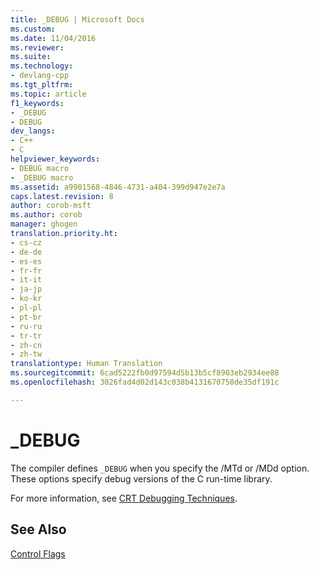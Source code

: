 ```yaml
---
title: _DEBUG | Microsoft Docs
ms.custom: 
ms.date: 11/04/2016
ms.reviewer: 
ms.suite: 
ms.technology:
- devlang-cpp
ms.tgt_pltfrm: 
ms.topic: article
f1_keywords:
- _DEBUG
- DEBUG
dev_langs:
- C++
- C
helpviewer_keywords:
- DEBUG macro
- _DEBUG macro
ms.assetid: a9901568-4846-4731-a404-399d947e2e7a
caps.latest.revision: 8
author: corob-msft
ms.author: corob
manager: ghogen
translation.priority.ht:
- cs-cz
- de-de
- es-es
- fr-fr
- it-it
- ja-jp
- ko-kr
- pl-pl
- pt-br
- ru-ru
- tr-tr
- zh-cn
- zh-tw
translationtype: Human Translation
ms.sourcegitcommit: 6cad5222fb0d97594d5b13b5cf8903eb2934ee88
ms.openlocfilehash: 3026fad4d02d143c038b4131670750de35df191c

---
```

# _DEBUG
The compiler defines `_DEBUG` when you specify the /MTd or /MDd option. These options specify debug versions of the C run-time library.  
  
 For more information, see [CRT Debugging Techniques](/visualstudio/debugger/crt-debugging-techniques).  
  
## See Also  
 [Control Flags](../c-runtime-library/control-flags.md)


<!--HONumber=Jan17_HO2-->


